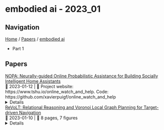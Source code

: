# embodied ai - 2023_01

## Navigation

[Home](https://arxcompass.github.io) / [Papers](https://arxcompass.github.io/papers) / [embodied ai](https://arxcompass.github.io/papers/embodied_ai)

- Part 1

## Papers

<div class="paper-card">
    <div class="paper-title"><a href="http://arxiv.org/abs/2301.05223v1">NOPA: Neurally-guided Online Probabilistic Assistance for Building Socially Intelligent Home Assistants</a></div>
    <div class="paper-meta">
      📅 2023-01-12
      | 💬 Project website: https://www.tshu.io/online_watch_and_help. Code: https://github.com/xavierpuigf/online_watch_and_help
    </div>
    <details class="paper-abstract">
      In this work, we study how to build socially intelligent robots to assist people in their homes. In particular, we focus on assistance with online goal inference, where robots must simultaneously infer humans' goals and how to help them achieve those goals. Prior assistance methods either lack the adaptivity to adjust helping strategies (i.e., when and how to help) in response to uncertainty about goals or the scalability to conduct fast inference in a large goal space. Our NOPA (Neurally-guided Online Probabilistic Assistance) method addresses both of these challenges. NOPA consists of (1) an online goal inference module combining neural goal proposals with inverse planning and particle filtering for robust inference under uncertainty, and (2) a helping planner that discovers valuable subgoals to help with and is aware of the uncertainty in goal inference. We compare NOPA against multiple baselines in a new embodied AI assistance challenge: Online Watch-And-Help, in which a helper agent needs to simultaneously watch a main agent's action, infer its goal, and help perform a common household task faster in realistic virtual home environments. Experiments show that our helper agent robustly updates its goal inference and adapts its helping plans to the changing level of uncertainty.
    </details>
</div>
<div class="paper-card">
    <div class="paper-title"><a href="http://arxiv.org/abs/2301.02382v2">ReVoLT: Relational Reasoning and Voronoi Local Graph Planning for Target-driven Navigation</a></div>
    <div class="paper-meta">
      📅 2023-01-10
      | 💬 8 pages, 7 figures
    </div>
    <details class="paper-abstract">
      Embodied AI is an inevitable trend that emphasizes the interaction between intelligent entities and the real world, with broad applications in Robotics, especially target-driven navigation. This task requires the robot to find an object of a certain category efficiently in an unknown domestic environment. Recent works focus on exploiting layout relationships by graph neural networks (GNNs). However, most of them obtain robot actions directly from observations in an end-to-end manner via an incomplete relation graph, which is not interpretable and reliable. We decouple this task and propose ReVoLT, a hierarchical framework: (a) an object detection visual front-end, (b) a high-level reasoner (infers semantic sub-goals), (c) an intermediate-level planner (computes geometrical positions), and (d) a low-level controller (executes actions). ReVoLT operates with a multi-layer semantic-spatial topological graph. The reasoner uses multiform structured relations as priors, which are obtained from combinatorial relation extraction networks composed of unsupervised GraphSAGE, GCN, and GraphRNN-based Region Rollout. The reasoner performs with Upper Confidence Bound for Tree (UCT) to infer semantic sub-goals, accounting for trade-offs between exploitation (depth-first searching) and exploration (regretting). The lightweight intermediate-level planner generates instantaneous spatial sub-goal locations via an online constructed Voronoi local graph. The simulation experiments demonstrate that our framework achieves better performance in the target-driven navigation tasks and generalizes well, which has an 80% improvement compared to the existing state-of-the-art method. The code and result video will be released at https://ventusff.github.io/ReVoLT-website/.
    </details>
</div>
